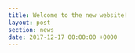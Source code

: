 ```yaml
---
title: Welcome to the new website!
layout: post
section: news
date: 2017-12-17 00:00:00 +0000
---
```

